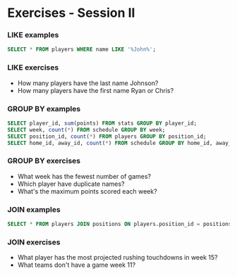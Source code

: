 Exercises - Session II
======================

### LIKE examples
```sql
SELECT * FROM players WHERE name LIKE '%John%';
```

### LIKE exercises

- How many players have the last name Johnson?
- How many players have the first name Ryan or Chris?

### GROUP BY examples

```sql
SELECT player_id, sum(points) FROM stats GROUP BY player_id;
SELECT week, count(*) FROM schedule GROUP BY week;
SELECT position_id, count(*) FROM players GROUP BY position_id;
SELECT home_id, away_id, count(*) FROM schedule GROUP BY home_id, away_id;
```

### GROUP BY exercises

- What week has the fewest number of games?
- Which player have duplicate names?
- What's the maximum points scored each week?

### JOIN examples
```sql
SELECT * FROM players JOIN positions ON players.position_id = positions.id;
```

### JOIN exercises

- What player has the most projected rushing touchdowns in week 15?
- What teams don't have a game week 11?